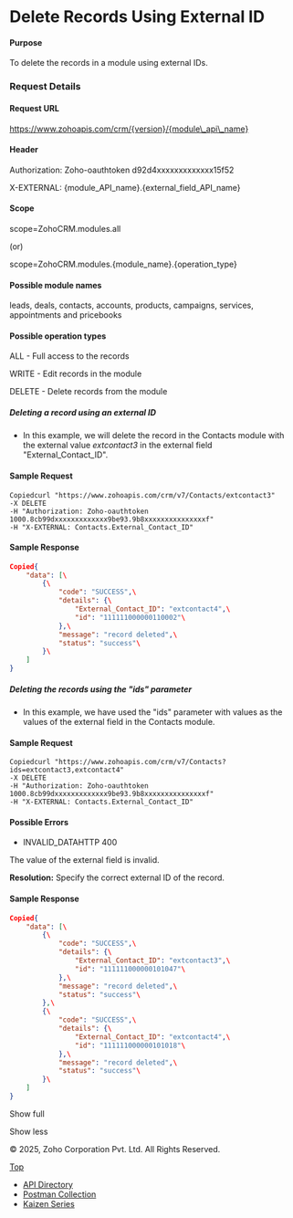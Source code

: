 
# Delete Records Using External ID

#### Purpose

To delete the records in a module using external IDs.

### Request Details

#### Request URL

https://www.zohoapis.com/crm/{version}/{module\_api\_name}

#### Header

Authorization: Zoho-oauthtoken d92d4xxxxxxxxxxxxx15f52

X-EXTERNAL: {module\_API\_name}.{external\_field\_API\_name}

#### Scope

scope=ZohoCRM.modules.all

(or)

scope=ZohoCRM.modules.{module\_name}.{operation\_type}

#### Possible module names

leads, deals, contacts, accounts, products, campaigns, services, appointments and pricebooks

#### Possible operation types

ALL - Full access to the records

WRITE - Edit records in the module

DELETE - Delete records from the module

##### Deleting a record using an external ID

- In this example, we will delete the record in the Contacts module with the external value _extcontact3_ in the external field "External\_Contact\_ID".


#### Sample Request

``` curl
Copiedcurl "https://www.zohoapis.com/crm/v7/Contacts/extcontact3"
-X DELETE
-H "Authorization: Zoho-oauthtoken 1000.8cb99dxxxxxxxxxxxxx9be93.9b8xxxxxxxxxxxxxxxf"
-H "X-EXTERNAL: Contacts.External_Contact_ID"
```

#### Sample Response

``` json
Copied{
    "data": [\
        {\
            "code": "SUCCESS",\
            "details": {\
                "External_Contact_ID": "extcontact4",\
                "id": "111111000000110002"\
            },\
            "message": "record deleted",\
            "status": "success"\
        }\
    ]
}
```

##### Deleting the records using the "ids" parameter

- In this example, we have used the "ids" parameter with values as the values of the external field in the Contacts module.


#### Sample Request

``` curl
Copiedcurl "https://www.zohoapis.com/crm/v7/Contacts?ids=extcontact3,extcontact4"
-X DELETE
-H "Authorization: Zoho-oauthtoken 1000.8cb99dxxxxxxxxxxxxx9be93.9b8xxxxxxxxxxxxxxxf"
-H "X-EXTERNAL: Contacts.External_Contact_ID"
```

#### Possible Errors

- INVALID\_DATAHTTP 400



The value of the external field is invalid.

**Resolution:** Specify the correct external ID of the record.


#### Sample Response

``` json
Copied{
    "data": [\
        {\
            "code": "SUCCESS",\
            "details": {\
                "External_Contact_ID": "extcontact3",\
                "id": "111111000000101047"\
            },\
            "message": "record deleted",\
            "status": "success"\
        },\
        {\
            "code": "SUCCESS",\
            "details": {\
                "External_Contact_ID": "extcontact4",\
                "id": "111111000000101018"\
            },\
            "message": "record deleted",\
            "status": "success"\
        }\
    ]
}
```

Show full

Show less

© 2025, Zoho Corporation Pvt. Ltd. All Rights Reserved.

[Top](https://www.zoho.com/crm/developer/docs/api/v7/delete-records-ext.html#top)

- [API Directory](https://www.zoho.com/crm/developer/docs/api-directory.html?source_from=qlink_)
- [Postman Collection](https://www.postman.com/zohocrmdevelopers/workspace/zoho-crm-developers/overview?source_from=qlink_)
- [Kaizen Series](https://www.zoho.com/crm/developer/docs/kaizen-series-directory.html?source_from=qlink_)